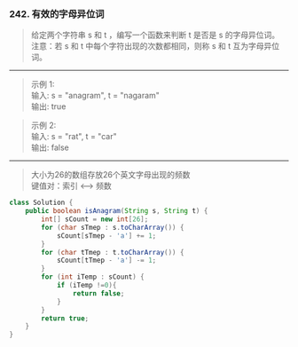 ### 242. 有效的字母异位词

>给定两个字符串 s 和 t ，编写一个函数来判断 t 是否是 s 的字母异位词。   
>注意：若 s 和 t 中每个字符出现的次数都相同，则称 s 和 t 互为字母异位词。   
***
>示例 1:   
>输入: s = "anagram", t = "nagaram"   
>输出: true

>示例 2:   
>输入: s = "rat", t = "car"   
>输出: false   
***
>大小为26的数组存放26个英文字母出现的频数   
>键值对：索引 <--> 频数
```java
class Solution {
    public boolean isAnagram(String s, String t) {
        int[] sCount = new int[26];
        for (char sTmep : s.toCharArray()) {
            sCount[sTmep - 'a'] += 1;
        }
        for (char tTmep : t.toCharArray()) {
            sCount[tTmep - 'a'] -= 1;
        }
        for (int iTemp : sCount) {
            if (iTemp !=0){
                return false;
            }
        }
        return true;
    }
}
```